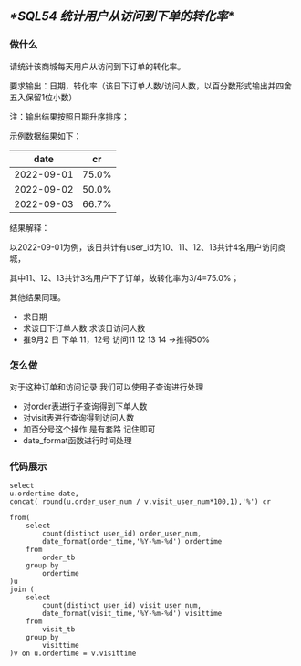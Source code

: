 ## ***\*SQL54 统计用户从访问到下单的转化率\****

### 做什么

请统计该商城每天用户从访问到下订单的转化率。

要求输出：日期，转化率（该日下订单人数/访问人数，以百分数形式输出并四舍五入保留1位小数）

注：输出结果按照日期升序排序；

示例数据结果如下：

| date       | cr    |
| ---------- | ----- |
| 2022-09-01 | 75.0% |
| 2022-09-02 | 50.0% |
| 2022-09-03 | 66.7% |

结果解释：

以2022-09-01为例，该日共计有user_id为10、11、12、13共计4名用户访问商城，

其中11、12、13共计3名用户下了订单，故转化率为3/4=75.0%；

其他结果同理。

- 求日期
- 求该日下订单人数   求该日访问人数
- 推9月2 日     下单 11，12号  访问11 12 13 14   ->推得50%

### 怎么做 

对于这种订单和访问记录 我们可以使用子查询进行处理

- 对order表进行子查询得到下单人数
- 对visit表进行查询得到访问人数
- 加百分号这个操作 是有套路 记住即可
- date_format函数进行时间处理

### 代码展示

```
select
u.ordertime date,
concat( round(u.order_user_num / v.visit_user_num*100,1),'%') cr   

from(
    select 
        count(distinct user_id) order_user_num, 
        date_format(order_time,'%Y-%m-%d') ordertime
    from 
        order_tb
    group by 
        ordertime
)u 
join (
    select 
        count(distinct user_id) visit_user_num, 
        date_format(visit_time,'%Y-%m-%d') visittime
    from 
        visit_tb
    group by 
        visittime
)v on u.ordertime = v.visittime
```
